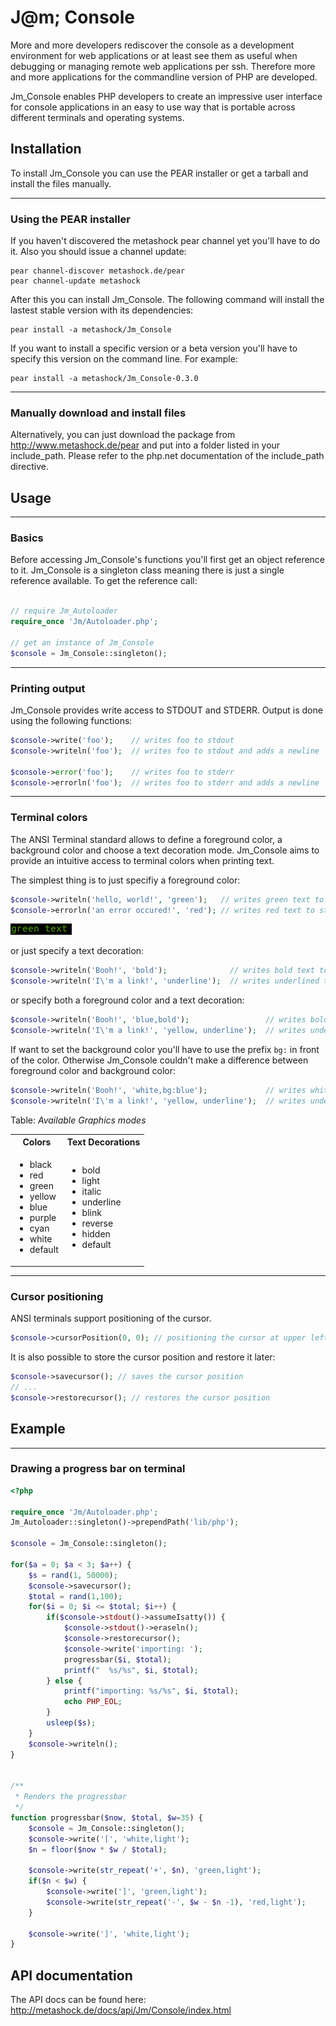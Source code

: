 # J@m; Console

More and more developers rediscover the console as a development environment for web applications or at least see them as useful when debugging or managing remote web applications per ssh. Therefore more and more applications for the commandline version of PHP are developed.

Jm_Console enables PHP developers to create an impressive user interface for console applications in an easy to use way that is portable across different terminals and operating systems.


## Installation

To install Jm_Console you can use the PEAR installer or get a tarball and install the files manually.

___
### Using the PEAR installer

If you haven't discovered the metashock pear channel yet you'll have to do it. Also you should issue a channel update:

    pear channel-discover metashock.de/pear
    pear channel-update metashock

After this you can install Jm_Console. The following command will install the lastest stable version with its dependencies:

    pear install -a metashock/Jm_Console

If you want to install a specific version or a beta version you'll have to specify this version on the command line. For example:

    pear install -a metashock/Jm_Console-0.3.0

___
### Manually download and install files

Alternatively, you can just download the package from http://www.metashock.de/pear and put into a folder listed in your include_path. Please refer to the php.net documentation of the include_path directive.


## Usage

___
### Basics

Before accessing Jm_Console's functions you'll first get an object reference to it. Jm_Console is a singleton class meaning there is just a single reference available. To get the reference call:

```php

// require Jm_Autoloader
require_once 'Jm/Autoloader.php';

// get an instance of Jm_Console
$console = Jm_Console::singleton();
```
___
### Printing output 

Jm_Console provides write access to STDOUT and STDERR. Output is done using the following functions:

```php
$console->write('foo');    // writes foo to stdout
$console->writeln('foo');  // writes foo to stdout and adds a newline

$console->error('foo');    // writes foo to stderr
$console->errorln('foo');  // writes foo to stderr and adds a newline
```

___
### Terminal colors

The ANSI Terminal standard allows to define a foreground color, a background color and choose a text decoration mode. Jm_Console aims to provide an intuitive access to terminal colors when printing text.

The simplest thing is to just specifiy a foreground color:

```php
$console->writeln('hello, world!', 'green');   // writes green text to stdout
$console->errorln('an error occured!', 'red'); // writes red text to stderr
```

![green text](green_text.png)


or just specify a text decoration:

```php
$console->writeln('Booh!', 'bold');              // writes bold text to stdout
$console->writeln('I\'m a link!', 'underline');  // writes underlined text to stdout
```

or specify both a foreground color and a text decoration:

```php
$console->writeln('Booh!', 'blue,bold');                 // writes bold blue text to stdout
$console->writeln('I\'m a link!', 'yellow, underline');  // writes underlined yellow text to stdout
```

If want to set the background color you'll have to use the prefix `bg:` in front of the color. Otherwise Jm_Console couldn't make a difference between foreground color and background color:

```php
$console->writeln('Booh!', 'white,bg:blue');             // writes white text on a blue background to stdout
$console->writeln('I\'m a link!', 'yellow, underline');  // writes underlined yellow text to stdout
```


Table: *Available Graphics modes*

<table>
  <tr>
    <th>Colors</th>
    <th>Text Decorations</th>
  </tr>
  <tr>
    <td><ul>
    <li>black</li>
    <li>red</li>
    <li>green</li>
    <li>yellow</li>
    <li>blue</li>
    <li>purple</li>
    <li>cyan</li>
    <li>white</li>
    <li>default</li>
    </ul></td>
    <td><ul>
    <li>bold</li>
    <li>light</li>
    <li>italic</li>
    <li>underline</li>
    <li>blink</li>
    <li>reverse</li>
    <li>hidden</li>
    <li>default</li>
    </ul></td>
  </tr>
</table>


___
### Cursor positioning

ANSI terminals support positioning of the cursor.

```php
$console->cursorPosition(0, 0); // positioning the cursor at upper left corner
```
It is also possible to store the cursor position and restore it later:

```php
$console->savecursor(); // saves the cursor position
// ...
$console->restorecursor(); // restores the cursor position
```

## Example
___
### Drawing a progress bar on terminal

```php
<?php

require_once 'Jm/Autoloader.php';
Jm_Autoloader::singleton()->prependPath('lib/php');

$console = Jm_Console::singleton();

for($a = 0; $a < 3; $a++) {
    $s = rand(1, 50000);
    $console->savecursor();
    $total = rand(1,100);
    for($i = 0; $i <= $total; $i++) {
        if($console->stdout()->assumeIsatty()) {
            $console->stdout()->eraseln();
            $console->restorecursor();
            $console->write('importing: ');
            progressbar($i, $total);
            printf("  %s/%s", $i, $total);
        } else {
            printf("importing: %s/%s", $i, $total);
            echo PHP_EOL;
        }   
        usleep($s);
    }   
    $console->writeln();
}


/**
 * Renders the progressbar
 */
function progressbar($now, $total, $w=35) {
    $console = Jm_Console::singleton();
    $console->write('[', 'white,light');
    $n = floor($now * $w / $total);

    $console->write(str_repeat('+', $n), 'green,light');
    if($n < $w) {
        $console->write(']', 'green,light');
        $console->write(str_repeat('-', $w - $n -1), 'red,light');
    }   

    $console->write(']', 'white,light');
}
```




## API documentation

The API docs can be found here: http://metashock.de/docs/api/Jm/Console/index.html



